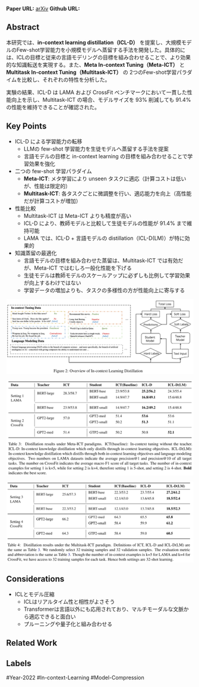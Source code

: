 **Paper URL:** [arXiv](https://arxiv.org/abs/2212.10670)
**Github URL:** 


## Abstract
本研究では、**in-context learning distillation（ICL-D）** を提案し、大規模モデルのFew-shot学習能力を小規模モデルへ蒸留する手法を開発した。具体的には、ICLの目標と従来の言語モデリングの目標を組み合わせることで、より効果的な知識転送を実現する。また、**Meta In-context Tuning（Meta-ICT）** と **Multitask In-context Tuning（Multitask-ICT）** の 2つのFew-shot学習パラダイムを比較し、それぞれの特性を分析した。

実験の結果、ICL-D は LAMA および CrossFit ベンチマークにおいて一貫した性能向上を示し、Multitask-ICT の場合、モデルサイズを 93% 削減しても 91.4% の性能を維持できることが確認された。


## Key Points
- ICL-D による学習能力の転移
    - LLMの few-shot 学習能力を生徒モデルへ蒸留する手法を提案
    - 言語モデルの目標と in-context learning の目標を組み合わせることで学習効果を強化
- 二つの few-shot 学習パラダイム
    - **Meta-ICT**: メタ学習により unseen タスクに適応（計算コストは低いが、性能は限定的）
    - **Multitask-ICT**: 各タスクごとに微調整を行い、適応能力を向上（高性能だが計算コストが増加）
- 性能比較
    - Multitask-ICT は Meta-ICT よりも精度が高い
    - ICL-D により、教師モデルと比較して生徒モデルの性能が 91.4% まで維持可能
    - LAMA では、ICL-D + 言語モデルの distillation（ICL-D(LM)）が特に効果的
- 知識蒸留の最適化
    - 言語モデルの目標を組み合わせた蒸留は、Multitask-ICT では有効だが、Meta-ICT ではむしろ一般化性能を下げる
    - 生徒モデルは教師モデルのスケールアップに必ずしも比例して学習効果が向上するわけではない
    - 学習データの増加よりも、タスクの多様性の方が性能向上に寄与する

![Image](https://raw.githubusercontent.com/genga6/paper-notes/main/images/In_context_Learning_Distillation_Transferring_Few_shot_Learning_Ability_of_Pre_trained_Language_Models_1.png)

![Image](https://raw.githubusercontent.com/genga6/paper-notes/main/images/In_context_Learning_Distillation_Transferring_Few_shot_Learning_Ability_of_Pre_trained_Language_Models_2.png)

![Image](https://raw.githubusercontent.com/genga6/paper-notes/main/images/In_context_Learning_Distillation_Transferring_Few_shot_Learning_Ability_of_Pre_trained_Language_Models_3.png)


## Considerations
- ICLとモデル圧縮
	- ICLはリアルタイム性と相性がよさそう
	- Transformerは言語以外にも応用されており、マルチモーダルな文脈から適応できると面白い
	- プルーニングや量子化と組み合わせる


## Related Work 



## Labels
#Year-2022 #In-context-Learning #Model-Compression
